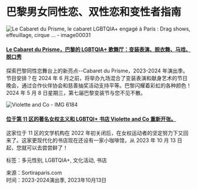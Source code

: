 # 巴黎男女同性恋、双性恋和变性者指南

![Le Cabaret du Prisme, le cabaret LGBTQIA+ engagé à Paris : Drag shows, effeuillage, cirque ... - image00031](https://cdn.sortiraparis.com/images/52/104099/979418-le-cabaret-du-prisme-le-cabaret-lgbtqia-engage-a-paris-drag-shows-effeuillage-cirque-image00031.jpg)

#### [Le Cabaret du Prisme，巴黎的 LGBTQIA+ 歌舞厅：变装表演、脱衣舞、马戏、脱口秀](https://zh/zai-bali-kan-shenme/jiemu/articles/301103-le-cabaret-du-prisme-ba-li-de-lgbtqia-ge-wu-ting-bian-zhuang-biao-yan-tuo-yi-wu-ma-xi-tuo-kou-xiu)

探索巴黎同性恋舞台上的新亮点--Cabaret du Prisme，2023-2024 年演出季。节目安排？在 2024 年 6 月之前，将举办九场混合了变装表演和献身艺术的节日晚会，通过合作伙伴协会和慈善抽奖活动支持平等。巴黎闪耀着彩虹的各种颜色！2024 年 5 月 8 日星期三，第七届巴黎变装节与您不见不散。

![Violette and Co - IMG 6184](https://cdn.sortiraparis.com/images/52/104003/974646-violette-and-co-img-6184.jpg)

#### [位于第 11 区的著名女权主义和 LGBTQI+ 书店 Violette and Co 重新开张。](https://zh/zai-bali-wan-shenme/shishang-gouwu/articles/302714-wei-yu-di-11-qu-de-zhe-ming-nu-quan-zhu-yi-he-lgbtqi-shu-dian-violette-and-co-zhong-xin-kai-zhang)

这家位于 11 区的文学机构在 2022 年初关闭后，在女权运动者的坚定努力下又回来了。这家更现代化的书店现在还设有一家小咖啡馆，从 2023 年 10 月 13 日起，您就可以去尝尝鲜了！

标签：多元性别, LGBTQIA+, 文化活动, 书店

来源：Sortiraparis.com  
时间：2023-2024演出季, 2023年10月13日
